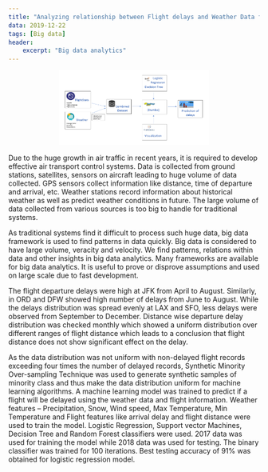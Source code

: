 ```yaml
---
title: "Analyzing relationship between Flight delays and Weather Data for different US airports"
data: 2019-12-22
tags: [Big data]
header:
    excerpt: "Big data analytics"
---
```

<p class="aligncenter">
    <img src="/images/flight_delays.png" width="300" height="150"/>
</p>

<style>
.aligncenter {
    text-align: center;
}
</style>

Due to the huge growth in air traffic in recent years, it is required to develop effective air transport control systems. Data is collected from ground stations, satellites, sensors on aircraft leading to huge volume of data collected. GPS sensors collect information like distance, time of departure and arrival, etc. Weather stations record information about historical weather as well as predict weather conditions in future. The large volume of data collected from various sources is too big to handle for traditional systems.

As traditional systems find it difficult to process such huge data, big data framework is used to find patterns in data quickly. Big data is considered to have large volume, veracity and velocity. We find patterns, relations within data and other insights in big data analytics. Many frameworks are available for big data analytics. It is useful to prove or disprove assumptions and used on large scale due to fast development.

The flight departure delays were high at JFK from April to August. Similarly, in ORD and DFW showed high number of delays from June to August. While the delays distribution was spread evenly at LAX and SFO, less delays were observed from September to December. Distance wise departure delay distribution was checked monthly which showed a uniform distribution over different ranges of flight distance which leads to a conclusion that flight distance does not show significant effect on the delay.       

As the data distribution was not uniform with non-delayed flight records exceeding four times the number of delayed records, Synthetic Minority Over-sampling Technique was used to generate synthetic samples of minority class and thus make the data distribution uniform for machine learning algorithms. A machine learning model was trained to predict if a flight will be delayed using the weather data and flight information. Weather features – Precipitation, Snow, Wind speed, Max Temperature, Min Temperature and Flight features like arrival delay and flight distance were used to train the model. Logistic Regression, Support vector Machines, Decision Tree and Random Forest classifiers were used.  2017 data was used for training the model while 2018 data was used for testing. The binary classifier was trained for 100 iterations. Best testing accuracy of 91% was obtained for logistic regression model.